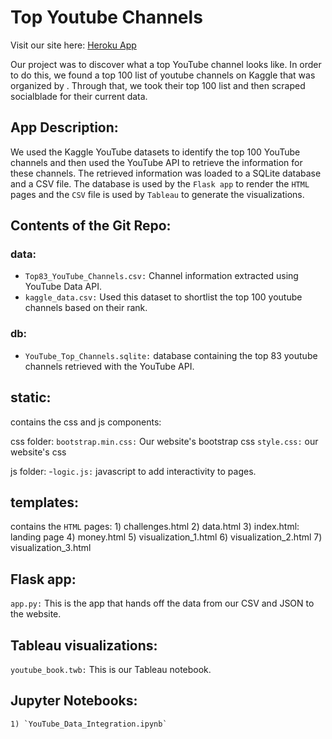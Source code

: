 # Top Youtube Channels #

Visit our site here: [Heroku App](https://project2-youtube.herokuapp.com/)

Our project was to discover what a top YouTube channel looks like. In order to do this, we found a top 100 list of youtube channels on Kaggle that was organized by . Through that, we took their top 100 list and then scraped socialblade for their current data.

## App Description: ## 

We used the Kaggle YouTube datasets to identify the top 100 YouTube channels and then used the YouTube API to retrieve the information for these channels. The retrieved information was loaded to a SQLite database and a CSV file. The database is used by the `Flask app` to render the `HTML` pages and the `CSV` file is used by `Tableau` to generate the visualizations.


## Contents of the Git Repo: ##

### data: ###
 - `Top83_YouTube_Channels.csv:` Channel information extracted using YouTube Data API.
 - `kaggle_data.csv:` Used this dataset to shortlist the top 100 youtube channels based on their rank.


### db:
- `YouTube_Top_Channels.sqlite:` database containing the top 83 youtube channels retrieved with the YouTube API.

static: 
-------
contains the css and js components:

 css folder:
 `bootstrap.min.css:` Our website's bootstrap css
 `style.css:` our website's css

 js folder: 
 -`logic.js:` javascript to add interactivity to pages.


templates: 
----------
contains the `HTML` pages:
    1) challenges.html
    2) data.html
    3) index.html: landing page
    4) money.html
    5) visualization_1.html
    6) visualization_2.html
    7) visualization_3.html


Flask app:
-----------
`app.py:` This is the app that hands off the data from our CSV and JSON to the website. 


Tableau visualizations:
------------------------
`youtube_book.twb:` This is our Tableau notebook. 

Jupyter Notebooks:
---------------------
    1) `YouTube_Data_Integration.ipynb`





